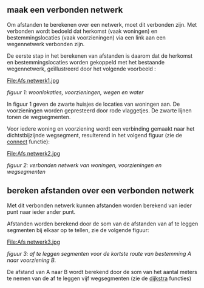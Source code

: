 ## maak een verbonden netwerk

Om afstanden te berekenen over een netwerk, moet dit verbonden zijn. Met
verbonden wordt bedoeld dat herkomst (vaak woningen) en
bestemmingslocaties (vaak voorzieningen) via een link aan een
wegennetwerk verbonden zijn.

De eerste stap in het berekenen van afstanden is daarom dat de herkomst
en bestemmingslocaties worden gekoppeld met het bestaande wegennetwerk,
geïllustreerd door het volgende voorbeeld :

[<File:Afs> netwerk1.jpg](File:Afs_netwerk1.jpg "wikilink")

*figuur 1: woonlokaties, voorzieningen, wegen en water*

In figuur 1 geven de zwarte huisjes de locaties van woningen aan. De
voorzieningen worden gepresteerd door rode vlaggetjes. De zwarte lijnen
tonen de wegsegmenten.

Voor iedere woning en voorziening wordt een verbinding gemaakt naar het
dichtstbijzijnde wegsegment, resulterend in het volgend figuur (zie de
[connect](connect "wikilink") functie):

[<File:Afs> netwerk2.jpg](File:Afs_netwerk2.jpg "wikilink")

*figuur 2: verbonden netwerk van woningen, voorzieningen en
wegsegmenten*

## bereken afstanden over een verbonden netwerk

Met dit verbonden netwerk kunnen afstanden worden berekend van ieder
punt naar ieder ander punt.

Afstanden worden berekend door de som van de afstanden van af te leggen
segmenten bij elkaar op te tellen, zie de volgende figuur:

[<File:Afs> netwerk3.jpg](File:Afs_netwerk3.jpg "wikilink")

*figuur 3: af te leggen segmenten voor de kortste route van bestemming A
naar voorziening B.*

De afstand van A naar B wordt berekend door de som van het aantal meters
te nemen van de af te leggen vijf wegsegmenten (zie de
[dijkstra](Dijkstra_functions "wikilink") functies)